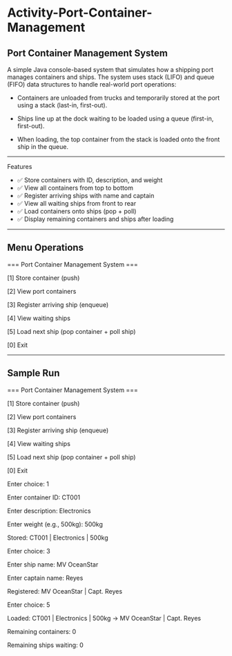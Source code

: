 # Activity-Port-Container-Management

## Port Container Management System

A simple Java console-based system that simulates how a shipping port manages containers and ships.
The system uses stack (LIFO) and queue (FIFO) data structures to handle real-world port operations:

- Containers are unloaded from trucks and temporarily stored at the port using a stack (last-in, first-out).

- Ships line up at the dock waiting to be loaded using a queue (first-in, first-out).

- When loading, the top container from the stack is loaded onto the front ship in the queue.


****
Features

- ✅ Store containers with ID, description, and weight
- ✅ View all containers from top to bottom
- ✅ Register arriving ships with name and captain
- ✅ View all waiting ships from front to rear
- ✅ Load containers onto ships (pop + poll)
- ✅ Display remaining containers and ships after loading

****

## Menu Operations

=== Port Container Management System ===

[1] Store container (push)

[2] View port containers

[3] Register arriving ship (enqueue)

[4] View waiting ships

[5] Load next ship (pop container + poll ship)

[0] Exit

****

## Sample Run

=== Port Container Management System ===

[1] Store container (push)

[2] View port containers

[3] Register arriving ship (enqueue)

[4] View waiting ships

[5] Load next ship (pop container + poll ship)

[0] Exit


Enter choice: 1

Enter container ID: CT001

Enter description: Electronics

Enter weight (e.g., 500kg): 500kg

Stored: CT001 | Electronics | 500kg


Enter choice: 3

Enter ship name: MV OceanStar

Enter captain name: Reyes

Registered: MV OceanStar | Capt. Reyes


Enter choice: 5

Loaded: CT001 | Electronics | 500kg → MV OceanStar | Capt. Reyes

Remaining containers: 0

Remaining ships waiting: 0











